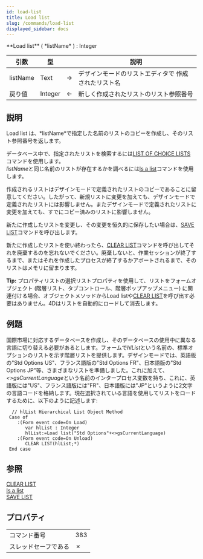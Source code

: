 ```yaml
---
id: load-list
title: Load list
slug: /commands/load-list
displayed_sidebar: docs
---
```


<!--REF #_command_.Load list.Syntax-->**Load list** ( *listName* ) : Integer<!-- END REF-->
<!--REF #_command_.Load list.Params-->
| 引数 | 型 |  | 説明 |
| --- | --- | --- | --- |
| listName | Text | &#8594;  | デザインモードのリストエディタで 作成されたリスト名 |
| 戻り値 | Integer | &#8592; | 新しく作成されたリストのリスト参照番号 |

<!-- END REF-->

## 説明 

<!--REF #_command_.Load list.Summary-->Load list は、*listName*で指定した名前のリストのコピーを作成し、そのリスト参照番号を返します。<!-- END REF--> 

データベース中で、指定されたリストを検索するには[LIST OF CHOICE LISTS](list-of-choice-lists.md "LIST OF CHOICE LISTS") コマンドを使用します。   
*listName*と同じ名前のリストが存在するかを調べるには[Is a list](is-a-list.md "Is a list")コマンドを使用します。

作成されるリストはデザインモードで定義されたリストのコピーであることに留意してください。したがって、新規リストに変更を加えても、デザインモードで定義されたリストには影響しません。またデザインモードで定義されたリストに変更を加えても、すでにコピー済みのリストに影響しません。

新たに作成したリストを変更し、その変更を恒久的に保存したい場合は、[SAVE LIST](save-list.md "SAVE LIST")コマンドを呼び出します。

新たに作成したリストを使い終わったら、[CLEAR LIST](clear-list.md "CLEAR LIST")コマンドを呼び出してそれを廃棄するのを忘れないでください。廃棄しないと、作業セッションが終了するまで、またはそれを作成したプロセスが終了するかアボートされるまで、そのリストはメモリに留まります。

**Tip:** プロパティリストの選択リストプロパティを使用して、リストをフォームオブジェクト (階層リスト、タブコントロール、階層ポップアップメニュー) に関連付ける場合、オブジェクトメソッドからLoad listや[CLEAR LIST](clear-list.md "CLEAR LIST")を呼び出す必要はありません。4Dはリストを自動的にロードして消去します。

## 例題 

国際市場に対応するデータベースを作成し、そのデータベースの使用中に異なる言語に切り替える必要があるとします。フォームで*hlList*という名前の、標準オプションのリストを示す階層リストを提供します。デザインモードでは、英語版の"Std Options US"、フランス語版の"Std Options FR"、日本語版の"Std Options JP"等、さまざまなリストを準備しました。これに加えて、*<>gsCurrentLanguage*という名前のインタープロセス変数を持ち、これに、英語版には"US"、フランス語版には"FR"、日本語版には"JP"というように2文字の言語コードを格納します。現在選択されている言語を使用してリストをロードするために、以下のように記述します:

```4d
  // hlList Hierarchical List Object Method
 Case of
    :(Form event code=On Load)
       var hlList : Integer
       hlList:=Load list("Std Options"+<>gsCurrentLanguage)
    :(Form event code=On Unload)
       CLEAR LIST(hlList;*)
 End case
```

## 参照 

[CLEAR LIST](clear-list.md)  
[Is a list](is-a-list.md)  
[SAVE LIST](save-list.md)  

## プロパティ

|  |  |
| --- | --- |
| コマンド番号 | 383 |
| スレッドセーフである | &cross; |


